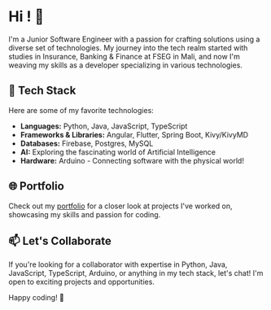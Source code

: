 # Hi ! 👋

I'm a Junior Software Engineer with a passion for crafting solutions using a diverse set of technologies. My journey into the tech realm started with studies in Insurance, Banking & Finance at FSEG in Mali, and now I'm weaving my skills as a developer specializing in various technologies.

## 🚀 Tech Stack

Here are some of my favorite technologies:

- **Languages:** Python, Java, JavaScript, TypeScript
- **Frameworks & Libraries:** Angular, Flutter, Spring Boot, Kivy/KivyMD
- **Databases:** Firebase, Postgres, MySQL
- **AI:** Exploring the fascinating world of Artificial Intelligence
- **Hardware:** Arduino - Connecting software with the physical world!

## 🌐 Portfolio

Check out my [portfolio](https://ikelly.web.app) for a closer look at projects I've worked on, showcasing my skills and passion for coding.

## 📫 Let's Collaborate

If you're looking for a collaborator with expertise in Python, Java, JavaScript, TypeScript, Arduino, or anything in my tech stack, let's chat! I'm open to exciting projects and opportunities.

Happy coding! 🚀
